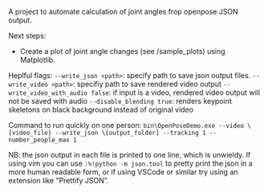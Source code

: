 A project to automate calculation of joint angles frop openpose JSON output. 

Next steps:

  - Create a plot of joint angle changes (see /sample_plots) using Matplotlib.

Heplful flags:
  `--write_json <path>`: specify path to save json output files.
  `--write_video <path>`: specifiy path to save rendered video output
  `--write_video_with_audio false`: if input is a video, rendered video output will not be saved with audio
  `--disable_blending true`: renders keypoint skeletons on black background instead of original video

Command to run quickly on one person:
`bin\OpenPoseDemo.exe --video \[video_file] --write_json \[output_folder] --tracking 1 --number_people_max 1`

NB: the json output in each file is printed to one line, which is unwieldy.
  If using vim you can use `:%!python -m json.tool` to pretty print the json
  in a more human readable form, or if using VSCode or similar try using an
  extension like "Prettify JSON".

